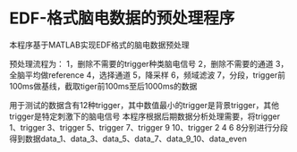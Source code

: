 # EDF-格式脑电数据的预处理程序

本程序基于MATLAB实现EDF格式的脑电数据预处理

预处理流程为：
1，删除不需要的trigger种类脑电信号
2，删除不需要的通道
3，全脑平均做reference
4，选择通道
5，降采样
6，频域滤波
7，分段，trigger前100ms做基线，截取tiger前100ms至后1000ms的数据

用于测试的数据含有12种trigger，其中数值最小的trigger是背景trigger，其他trigger是特定刺激下的脑电信号
本程序根据后期数据分析处理需要，将trigger 1、trigger 3、trigger 5、trigger 7、trigger 9 10、trigger 2 4 6 8分别进行分段
得到数据data_1、data_3、data_5、data_7、data_9_10、data_even
